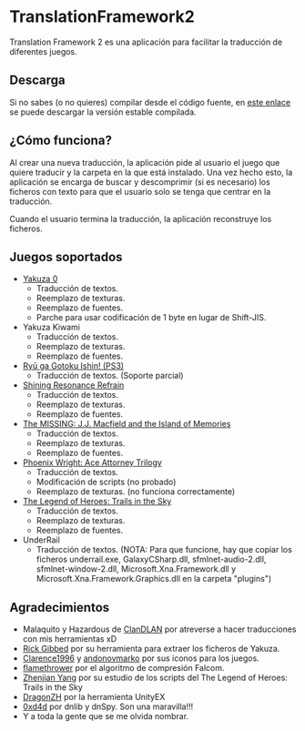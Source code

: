 # TranslationFramework2
Translation Framework 2 es una aplicación para facilitar la traducción de diferentes juegos.

## Descarga
Si no sabes (o no quieres) compilar desde el código fuente, en [este enlace](https://mega.nz/#F!GZNQWSBQ!JA42-HIGTy79O0I7is0FGw) se puede descargar la versión estable compilada.

## ¿Cómo funciona?
Al crear una nueva traducción, la aplicación pide al usuario el juego que quiere traducir y la carpeta en la que está instalado. Una vez hecho esto, la aplicación se encarga de buscar y descomprimir (si es necesario) los ficheros con texto para que el usuario solo se tenga que centrar en la traducción.

Cuando el usuario termina la traducción, la aplicación reconstruye los ficheros.

## Juegos soportados
* [Yakuza 0](http://www.clandlan.net/foros/topic/79978-peticiontraduccion-de-yakuza-0-pc/)
  - Traducción de textos.
  - Reemplazo de texturas.
  - Reemplazo de fuentes.
  - Parche para usar codificación de 1 byte en lugar de Shift-JIS.
* Yakuza Kiwami
  - Traducción de textos.
  - Reemplazo de texturas.
  - Reemplazo de fuentes.
* [Ryū ga Gotoku Ishin! (PS3)](https://discord.gg/6hDTRcR)
  - Traducción de textos. (Soporte parcial)
* [Shining Resonance Refrain](http://www.clandlan.net/foros/topic/80154-traduccion-shining-resonance-refrain-en-proceso/)
  - Traducción de textos.
  - Reemplazo de texturas.
  - Reemplazo de fuentes.
* [The MISSING: J.J. Macfield and the Island of Memories](http://www.clandlan.net/foros/topic/80152-peticion-the-missing-jj-macfield-and-the-island-of-memories/)
  - Traducción de textos.
  - Reemplazo de texturas.
  - Reemplazo de fuentes.
* [Phoenix Wright: Ace Attorney Trilogy](https://www.youtube.com/watch?v=bk_erh1OcO0)
  - Traducción de textos.
  - Modificación de scripts (no probado)
  - Reemplazo de texturas. (no funciona correctamente)
* [The Legend of Heroes: Trails in the Sky](http://www.clandlan.net/foros/topic/80576-the-legend-of-heroes-trails-in-the-sky/)
  - Traducción de textos.
  - Reemplazo de texturas.
  - Reemplazo de fuentes.
* UnderRail
  - Traducción de textos.
  (NOTA: Para que funcione, hay que copiar los ficheros underrail.exe, GalaxyCSharp.dll, sfmlnet-audio-2.dll, sfmlnet-window-2.dll, Microsoft.Xna.Framework.dll y Microsoft.Xna.Framework.Graphics.dll en la carpeta "plugins")

## Agradecimientos
* Malaquito y Hazardous de [ClanDLAN](http://clandlan.net/foros/forum/3-traducciones-academia-de-sundabar/) por atreverse a hacer traducciones con mis herramientas xD
* [Rick Gibbed](https://github.com/gibbed) por su herramienta para extraer los ficheros de Yakuza.
* [Clarence1996](https://www.deviantart.com/clarence1996) y [andonovmarko](https://www.deviantart.com/andonovmarko) por sus iconos para los juegos.
* [flamethrower](https://heroesoflegend.org/forums/viewtopic.php?f=38&t=289) por el algoritmo de compresión Falcom.
* [Zhenjian Yang](https://github.com/ZhenjianYang) por su estudio de los scripts del The Legend of Heroes: Trails in the Sky
* [DragonZH](https://forum.zoneofgames.ru/topic/36240-unityex/) por la herramienta UnityEX
* [0xd4d](https://github.com/0xd4d) por dnlib y dnSpy. Son una maravilla!!!
* Y a toda la gente que se me olvida nombrar.